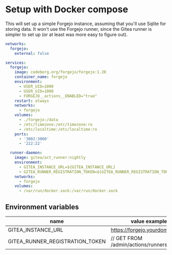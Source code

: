 # Setup with Docker compose

This will set up a simple Forgejo instance, assuming that you'll use Sqlite for storing data. It won't use the Forgejo runner, since the Gitea runner is simpler to set up (or at least was more easy to figure out).

```yml
networks:
  forgejo:
    external: false

services:
  forgejo:
    image: codeberg.org/forgejo/forgejo:1.20
    container_name: forgejo
    environment:
      - USER_UID=1000
      - USER_GID=1000
      - FORGEJO__actions__ENABLED="true"
    restart: always
    networks:
      - forgejo
    volumes:
      - ./forgejo:/data
      - /etc/timezone:/etc/timezone:ro
      - /etc/localtime:/etc/localtime:ro
    ports:
      - '3002:3000'
      - '222:22'

  runner-daemon:
    image: gitea/act_runner:nightly
    environment:
      - GITEA_INSTANCE_URL=${GITEA_INSTANCE_URL}
      - GITEA_RUNNER_REGISTRATION_TOKEN=${GITEA_RUNNER_REGISTRATION_TOKEN}
    networks:
      - forgejo
    volumes:
      - /var/run/docker.sock:/var/run/docker.sock
```

## Environment variables

|name                           |value example                 |
|-------------------------------|------------------------------|
|GITEA_INSTANCE_URL             |https://forgejo.yourdomain.com|
|GITEA_RUNNER_REGISTRATION_TOKEN| // GET FROM /admin/actions/runners // |
